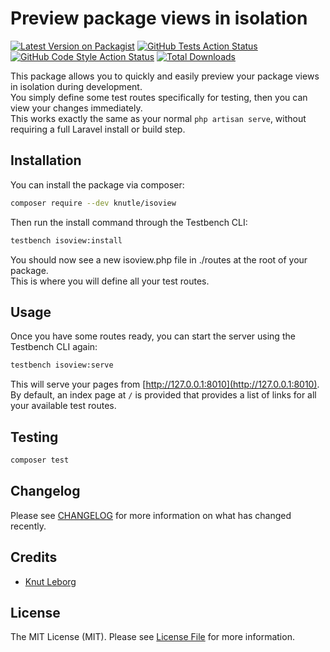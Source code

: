 # Preview package views in isolation

[![Latest Version on Packagist](https://img.shields.io/packagist/v/knutle/isoview.svg?style=flat-square)](https://packagist.org/packages/knutle/isoview)
[![GitHub Tests Action Status](https://img.shields.io/github/workflow/status/knutle/isoview/run-tests?label=tests)](https://github.com/knutle/isoview/actions?query=workflow%3Arun-tests+branch%3Amain)
[![GitHub Code Style Action Status](https://img.shields.io/github/workflow/status/knutle/isoview/Fix%20PHP%20code%20style%20issues?label=code%20style)](https://github.com/knutle/isoview/actions?query=workflow%3A"Fix+PHP+code+style+issues"+branch%3Amain)
[![Total Downloads](https://img.shields.io/packagist/dt/knutle/isoview.svg?style=flat-square)](https://packagist.org/packages/knutle/isoview)


This package allows you to quickly and easily preview your package views in isolation during development.  
You simply define some test routes specifically for testing, then you can view your changes immediately.   
This works exactly the same as your normal `php artisan serve`, without requiring a full Laravel install or build step.  

## Installation

You can install the package via composer:

```bash
composer require --dev knutle/isoview
```

Then run the install command through the Testbench CLI:

```bash
testbench isoview:install
```

You should now see a new isoview.php file in ./routes at the root of your package.   
This is where you will define all your test routes.


## Usage

Once you have some routes ready, you can start the server using the Testbench CLI again:

```bash
testbench isoview:serve
```

This will serve your pages from [http://127.0.0.1:8010](http://127.0.0.1:8010).  
By default, an index page at `/` is provided that provides a list of links for all your available test routes.

## Testing

```bash
composer test
```

## Changelog

Please see [CHANGELOG](CHANGELOG.md) for more information on what has changed recently.

## Credits

- [Knut Leborg](https://github.com/knutle)

## License

The MIT License (MIT). Please see [License File](LICENSE.md) for more information.
